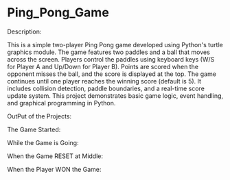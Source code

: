 # Ping_Pong_Game
Description:

This is a simple two-player Ping Pong game developed using Python's turtle graphics module. The game features two paddles and a ball that moves across the screen. Players control the paddles using keyboard keys (W/S for Player A and Up/Down for Player B). Points are scored when the opponent misses the ball, and the score is displayed at the top. The game continues until one player reaches the winning score (default is 5). It includes collision detection, paddle boundaries, and a real-time score update system. This project demonstrates basic game logic, event handling, and graphical programming in Python.

OutPut of the Projects:

The Game Started:

While the Game is Going:

When the Game RESET at Middle:

When the Player WON the Game:
